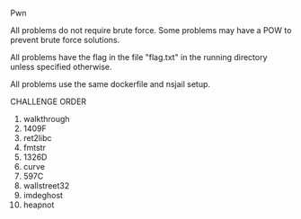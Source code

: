 Pwn

All problems do not require brute force. Some problems may have a POW to prevent brute force solutions.

All problems have the flag in the file "flag.txt" in the running directory unless specified otherwise.

All problems use the same dockerfile and nsjail setup.

CHALLENGE ORDER  
1. walkthrough  
2. 1409F  
3. ret2libc  
4. fmtstr  
5. 1326D  
6. curve  
7. 597C   
8. wallstreet32  
9. imdeghost  
10. heapnot  
